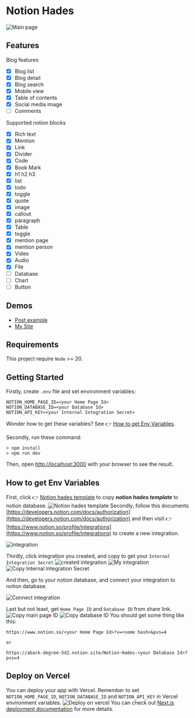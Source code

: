 # Notion Hades

<!-- ![landing page](./docs/landing%20page.gif)
![post list](./docs/post%20list.gif)
![article](./docs/article.gif)
![blog detail](./docs/search.gif) -->

![Main page](./docs/Main%20page.png)

## Features

Blog features

- [x] Blog list
- [x] Blog detail
- [x] Blog search
- [x] Mobile view
- [x] Table of contents
- [x] Social media image
- [ ] Comments

Supported notion blocks

- [x] Rich text
- [x] Mention
- [x] Link
- [x] Divider
- [x] Code
- [x] Book Mark
- [x] h1 h2 h3
- [x] list
- [x] todo
- [x] toggle
- [x] quote
- [x] image
- [x] callout
- [x] paragraph
- [x] Table
- [x] toggle
- [x] mention page
- [x] mention person
- [x] Video
- [x] Audio
- [x] File
- [ ] Database
- [ ] Chart
- [ ] Button

## Demos

- [Post example](https://blog.hacknerd.top/post/1c8985ec-c354-80c8-8eaa-fdc28fabb06e)
- [My Site](https://blog.hackerd.top)

## Requirements

This project require `Node` >= 20.

## Getting Started

Firstly, create `.env` file and set environment variables:

```shell
NOTION_HOME_PAGE_ID=<your Home Page Id>
NOTION_DATABASE_ID=<your Database Id>
NOTION_API_KEY=<your Internal Integration Secret>
```

Wonder how to get these variables? See 👉 [How to get Env Variables](#how-to-get-env-variables).

Secondly, run these command:

```shell
> npm install
> npm run dev
```

Then, open [http://localhost:3000](http://localhost:3000) with your browser to see the result.

## How to get Env Variables

First, click 👉 [Notion hades template](https://aback-degree-5d2.notion.site/Notion-Hades-1ac985ecc354807192a4fa16c65409a5?pvs=4) to copy **_notion hades template_** to notion database.
![Notion hades template](./docs//notion%20template.png)
Secondly, follow this documents [https://developers.notion.com/docs/authorization](https://developers.notion.com/docs/authorization) and then visit 👉 [https://www.notion.so/profile/integrations](https://www.notion.so/profile/integrations) to create a new integration.

![integration](./docs/intergration.png)

Thirdly, click integration you created, and copy to get your `Internal Integration Secret`
![created integration](./docs/integration%20outcome.png)
![My integration](./docs/My%20integration.png)
![Copy Internal Integration Secret](./docs/Internal%20Integration%20Secret.png)

And then, go to your notion database, and connect your integration to notion database.

![Connect integration](./docs/Connect%20integration.png)

Last but not least, get `Home Page ID` and `Database ID` from share link.
![Copy main page ID](./docs/Copy%20main%20page%20ID.png)
![Copy database ID](./docs/Copy%20database%20ID.png)
You should get some thing like this:

```plain text
https://www.notion.so/<your Home Page Id>?v=<some hash>&pvs=4

or

https://aback-degree-5d2.notion.site/Notion-Hades-<your Database Id>?pvs=4
```

## Deploy on Vercel

You can deploy your app with Vercel. Remember to set `NOTION_HOME_PAGE_ID`, `NOTION_DATABASE_ID` and `NOTION_API_KEY` in Vercel environment variables.
![Deploy on vercel](./docs/Deploy%20on%20vercel.png)
You can check out [Next.js deployment documentation](https://nextjs.org/docs/app/building-your-application/deploying) for more details.
